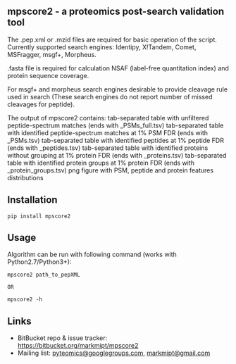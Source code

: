mpscore2 - a proteomics post-search validation tool
---------------------------------------------------------------

The .pep.xml or .mzid files are required for basic operation of the script. Currently supported search engines:
Identipy, X!Tandem, Comet, MSFragger, msgf+, Morpheus.

.fasta file is required for calculation NSAF (label-free quantitation index) and protein sequence coverage.

For msgf+ and morpheus search engines desirable to provide cleavage rule used in search (These search engines do not report number of missed cleavages for peptide).

The output of mpscore2 contains:
tab-separated table with unfiltered peptide-spectrum matches (ends with _PSMs_full.tsv)
tab-separated table with identified peptide-spectrum matches at 1% PSM FDR (ends with _PSMs.tsv)
tab-separated table with identified peptides at 1% peptide FDR (ends with _peptides.tsv)
tab-separated table with identified proteins without grouping at 1% protein FDR (ends with _proteins.tsv)
tab-separated table with identified protein groups at 1% protein FDR (ends with _protein_groups.tsv)
png figure with PSM, peptide and protein features distributions

Installation
-----
    pip install mpscore2


Usage
-----
Algorithm can be run with following command (works with Python2.7/Python3+):

    mpscore2 path_to_pepXML

    OR

    mpscore2 -h

Links
-----

- BitBucket repo & issue tracker: https://bitbucket.org/markmipt/mpscore2
- Mailing list: pyteomics@googlegroups.com, markmipt@gmail.com